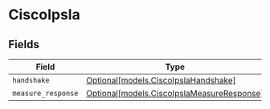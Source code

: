 # CiscoIpsla


## Fields

| Field                                                                                | Type                                                                                 | Required                                                                             | Description                                                                          |
| ------------------------------------------------------------------------------------ | ------------------------------------------------------------------------------------ | ------------------------------------------------------------------------------------ | ------------------------------------------------------------------------------------ |
| `handshake`                                                                          | [Optional[models.CiscoIpslaHandshake]](../models/ciscoipslahandshake.md)             | :heavy_minus_sign:                                                                   | N/A                                                                                  |
| `measure_response`                                                                   | [Optional[models.CiscoIpslaMeasureResponse]](../models/ciscoipslameasureresponse.md) | :heavy_minus_sign:                                                                   | N/A                                                                                  |